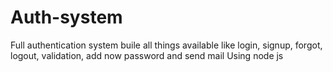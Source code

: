 # Auth-system
Full authentication system buile all things available like login, signup, forgot, logout, validation, add now password and send mail Using node js 
